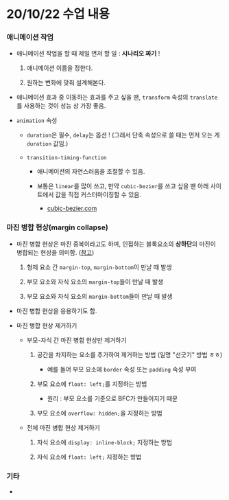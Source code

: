 # 20/10/22 수업 내용
### 애니메이션 작업

- 애니메이션 작업을 할 때 제일 먼저 할 일 : **시나리오 짜기** !

    1. 애니메이션 이름을 정한다.

    2. 원하는 변화에 맞춰 설계해본다.

- 애니메이션 효과 중 이동하는 효과를 주고 싶을 땐, `transform` 속성의 `translate`를 사용하는 것이 성능 상 가장 좋음.

- `animation` 속성

  - `duration`은 필수, `delay`는 옵션 ! (그래서 단축 속성으로 쓸 때는 먼저 오는 게 `duration` 값임.)

  - `transition-timing-function`

    - 애니메이션의 자연스러움을 조절할 수 있음.

    - 보통은 `linear`를 많이 쓰고, 만약 `cubic-bezier`를 쓰고 싶을 땐 아래 사이트에서 값을 직접 커스터마이징할 수 있음.

      - [cubic-bezier.com](https://cubic-bezier.com/)

### 마진 병합 현상(margin collapse)

- 마진 병합 현상은 마진 중복이라고도 하며, 인접하는 블록요소의 **상하단**의 마진이 병합되는 현상을 의미함. ([참고](https://velog.io/@ursr0706/%EB%A7%88%EC%A7%84margin))

  1. 형제 요소 간 `margin-top`, `margin-bottom`이 만날 때 발생

  2. 부모 요소와 자식 요소의 `margin-top`들이 만날 때 발생

  3. 부모 요소와 자식 요소의 `margin-bottom`들이 만날 때 발생

- 마진 병합 현상을 응용하기도 함.

- 마진 병합 현상 제거하기

  - 부모-자식 간 마진 병합 현상만 제거하기

    1. 공간을 차지하는 요소를 추가하여 제거하는 방법 (일명 "선긋기" 방법 ㅎㅎ)

        - 예를 들어 부모 요소에 `border` 속성 또는 `padding` 속성 부여

    2. 부모 요소에 `float: left;`를 지정하는 방법

        - 원리 : 부모 요소를 기준으로 BFC가 만들어지기 때문

    3. 부모 요소에 `overflow: hidden;`을 지정하는 방법

  - 전체 마진 병합 현상 제거하기

    1. 자식 요소에 `display: inline-block;` 지정하는 방법

    2. 자식 요소에 `float: left;` 지정하는 방법

### 기타

- 
